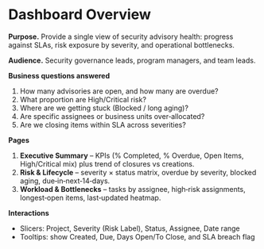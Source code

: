 # Dashboard Overview


**Purpose.** Provide a single view of security advisory health: progress against SLAs, risk exposure by severity, and operational bottlenecks.


**Audience.** Security governance leads, program managers, and team leads.


**Business questions answered**
1. How many advisories are open, and how many are overdue?
2. What proportion are High/Critical risk?
3. Where are we getting stuck (Blocked / long aging)?
4. Are specific assignees or business units over‑allocated?
5. Are we closing items within SLA across severities?


**Pages**
1. **Executive Summary** – KPIs (% Completed, % Overdue, Open Items, High/Critical mix) plus trend of closures vs creations.
2. **Risk & Lifecycle** – severity × status matrix, overdue by severity, blocked aging, due‑in‑next‑14‑days.
3. **Workload & Bottlenecks** – tasks by assignee, high‑risk assignments, longest‑open items, last‑updated heatmap.


**Interactions**
- Slicers: Project, Severity (Risk Label), Status, Assignee, Date range
- Tooltips: show Created, Due, Days Open/To Close, and SLA breach flag
